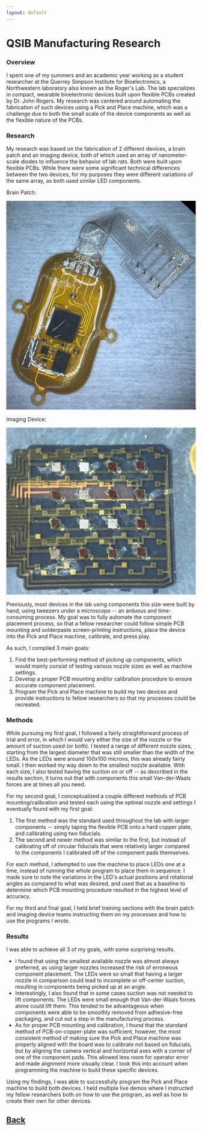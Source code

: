 ```yaml
---
layout: default
---
```


# QSIB Manufacturing Research

### Overview

I spent one of my summers and an academic year working as a student researcher at the Querrey Simpson Institute for Bioelectronics, a Northwestern laboratory also known as the Roger's Lab. The lab specializes in compact, wearable bioelectronic devices built upon flexible PCBs created by Dr. John Rogers. My research was centered around automating the fabrication of such devices using a Pick and Place machine, which was a challenge due to both the small scale of the device components as well as the flexible nature of the PCBs.

### Research

My research was based on the fabrication of 2 different devices, a brain patch and an imaging device, both of which used an array of nanometer-scale diodes to influence the behavior of lab rats. Both were built upon flexible PCBs. While there were some significant technical differences between the two devices, for my purposes they were different variations of the same array, as both used similar LED components.

Brain Patch:

![patch](pics/brainpatch.png)

Imaging Device:

![imaging](pics/imagingsensor.png)

Previously, most devices in the lab using components this size were built by hand, using tweezers under a microscope -- an arduous and time-consuming process. My goal was to fully automate the component placement process, so that a fellow researcher could follow simple PCB mounting and solderpaste screen-printing instructions, place the device into the Pick and Place machine, calibrate, and press play.

As such, I compiled 3 main goals:

1. Find the best-performing method of picking up components, which would mainly consist of testing various nozzle sizes as well as machine settings.
2. Develop a proper PCB mounting and/or calibration procedure to ensure accurate component placement.
3. Program the Pick and Place machine to build my two devices and provide instructions to fellow researchers so that my processes could be recreated.

### Methods

While pursuing my first goal, I followed a fairly straightforward process of trial and error, in which I would vary either the size of the nozzle or the amount of suction used (or both). I tested a range of different nozzle sizes, starting from the largest diameter that was still smaller than the width of the LEDs. As the LEDs were around 100x100 microns, this was already fairly small. I then worked my way down to the smallest nozzle available. With each size, I also tested having the suction on or off -- as described in the results section, it turns out that with components this small Van-der-Waals forces are at times all you need.

For my second goal, I conceptualized a couple different methods of PCB mounting/calibration and tested each using the optimal nozzle and settings I eventually found with my first goal:

1. The first method was the standard used throughout the lab with larger components -- simply taping the flexible PCB onto a hard copper plate, and calibrating using two fiducials.
2. The second and newer method was similar to the first, but instead of calibrating off of circular fiducials that were relatively larger compared to the components I calibrated off of the component pads themselves.

For each method, I attempted to use the machine to place LEDs one at a time, instead of running the whole program to place them in sequence. I made sure to note the variations in the LED's actual positions and rotational angles as compared to what was desired, and used that as a baseline to determine which PCB mounting procedure resulted in the highest level of accuracy.

For my third and final goal, I held brief training sections with the brain patch and imaging device teams instructing them on my processes and how to use the programs I wrote.

### Results

I was able to achieve all 3 of my goals, with some surprising results.

* I found that using the smallest available nozzle was almost always preferred, as using larger nozzles increased the risk of erroneous component placement. The LEDs were so small that having a larger nozzle in comparison could lead to incomplete or off-center suction, resulting in components being picked up at an angle.
* Interestingly, I also found that in some cases suction was not needed to lift components. The LEDs were small enough that Van-der-Waals forces alone could lift them. This tended to be advantageous when components were able to be smoothly removed from adhesive-free packaging, and cut out a step in the manufacturing process.
* As for proper PCB mounting and calibration, I found that the standard method of PCB-on-copper-plate was sufficient, however, the most consistent method of making sure the Pick and Place machine was properly aligned with the board was to calibrate not based on fiducials, but by aligning the camera vertical and horizontal axes with a corner of one of the component pads. This allowed less room for operator error and made alignment more visually clear. I took this into account when programming the machine to build these specific devices.

Using my findings, I was able to successfully program the Pick and Place machine to build both devices. I held multiple live demos where I instructed my fellow researchers both on how to use the program, as well as how to create their own for other devices.

## [Back](./)
